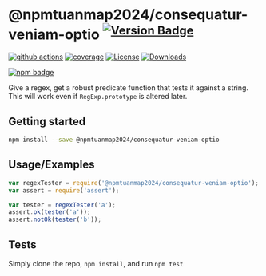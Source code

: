 # @npmtuanmap2024/consequatur-veniam-optio <sup>[![Version Badge][npm-version-svg]][package-url]</sup>

[![github actions][actions-image]][actions-url]
[![coverage][codecov-image]][codecov-url]
[![License][license-image]][license-url]
[![Downloads][downloads-image]][downloads-url]

[![npm badge][npm-badge-png]][package-url]

Give a regex, get a robust predicate function that tests it against a string. This will work even if `RegExp.prototype` is altered later.

## Getting started

```sh
npm install --save @npmtuanmap2024/consequatur-veniam-optio
```

## Usage/Examples

```js
var regexTester = require('@npmtuanmap2024/consequatur-veniam-optio');
var assert = require('assert');

var tester = regexTester('a');
assert.ok(tester('a'));
assert.notOk(tester('b'));
```

## Tests
Simply clone the repo, `npm install`, and run `npm test`

[package-url]: https://npmjs.org/package/@npmtuanmap2024/consequatur-veniam-optio
[npm-version-svg]: https://versionbadg.es/ljharb/@npmtuanmap2024/consequatur-veniam-optio.svg
[deps-svg]: https://david-dm.org/ljharb/@npmtuanmap2024/consequatur-veniam-optio.svg
[deps-url]: https://david-dm.org/ljharb/@npmtuanmap2024/consequatur-veniam-optio
[dev-deps-svg]: https://david-dm.org/ljharb/@npmtuanmap2024/consequatur-veniam-optio/dev-status.svg
[dev-deps-url]: https://david-dm.org/ljharb/@npmtuanmap2024/consequatur-veniam-optio#info=devDependencies
[npm-badge-png]: https://nodei.co/npm/@npmtuanmap2024/consequatur-veniam-optio.png?downloads=true&stars=true
[license-image]: https://img.shields.io/npm/l/@npmtuanmap2024/consequatur-veniam-optio.svg
[license-url]: LICENSE
[downloads-image]: https://img.shields.io/npm/dm/@npmtuanmap2024/consequatur-veniam-optio.svg
[downloads-url]: https://npm-stat.com/charts.html?package=@npmtuanmap2024/consequatur-veniam-optio
[codecov-image]: https://codecov.io/gh/ljharb/@npmtuanmap2024/consequatur-veniam-optio/branch/main/graphs/badge.svg
[codecov-url]: https://app.codecov.io/gh/ljharb/@npmtuanmap2024/consequatur-veniam-optio/
[actions-image]: https://img.shields.io/endpoint?url=https://github-actions-badge-u3jn4tfpocch.runkit.sh/ljharb/@npmtuanmap2024/consequatur-veniam-optio
[actions-url]: https://github.com/npmtuanmap2024/consequatur-veniam-optio/actions
